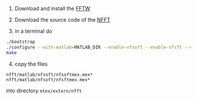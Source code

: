 
1. Download and install the [FFTW](http://www.fftw.org/)

2. Download the source code of the [NFFT](https://www-user.tu-chemnitz.de/~potts/nfft/download.php)

3. in a terminal do
``` bash
./bootstrap
./configure --with-matlab=MATLAB_DIR --enable-nfsoft --enable-nfsft --enable-portable-binary
make
```

4. copy the files 
```
nfft/matlab/nfsoft/nfsoftmex.mex*
nfft/matlab/nfsoft/nfsftmex.mex*
```
into directory ```mtex/extern/nfft```
